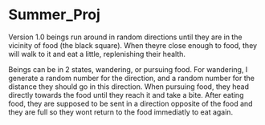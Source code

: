 # Summer_Proj

Version 1.0
beings run around in random directions until they are in the vicinity of food (the black square).
When theyre close enough to food, they will walk to it and eat a little, replenishing their health.

Beings can be in 2 states, wandering, or pursuing food. For wandering, I generate a random number for the direction,
and a random number for the distance they should go in this direction. When pursuing food, they head directly towards
the food until they reach it and take a bite. After eating food, they are supposed to be sent in a direction opposite
of the food and they are full so they wont return to the food immediatly to eat again.
 
